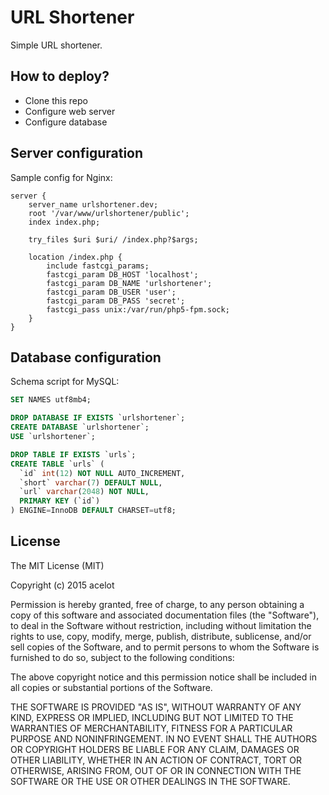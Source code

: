 # URL Shortener

Simple URL shortener.

## How to deploy?

- Clone this repo
- Configure web server
- Configure database

## Server configuration

Sample config for Nginx:

```nginx
server {
    server_name urlshortener.dev;
    root '/var/www/urlshortener/public';
    index index.php;

    try_files $uri $uri/ /index.php?$args;

    location /index.php {
        include fastcgi_params;
        fastcgi_param DB_HOST 'localhost';
        fastcgi_param DB_NAME 'urlshortener';
        fastcgi_param DB_USER 'user';
        fastcgi_param DB_PASS 'secret';
        fastcgi_pass unix:/var/run/php5-fpm.sock;
    }
}
```

## Database configuration

Schema script for MySQL:

```sql
SET NAMES utf8mb4;

DROP DATABASE IF EXISTS `urlshortener`;
CREATE DATABASE `urlshortener`;
USE `urlshortener`;

DROP TABLE IF EXISTS `urls`;
CREATE TABLE `urls` (
  `id` int(12) NOT NULL AUTO_INCREMENT,
  `short` varchar(7) DEFAULT NULL,
  `url` varchar(2048) NOT NULL,
  PRIMARY KEY (`id`)
) ENGINE=InnoDB DEFAULT CHARSET=utf8;
```

## License

The MIT License (MIT)

Copyright (c) 2015 acelot

Permission is hereby granted, free of charge, to any person obtaining a copy
of this software and associated documentation files (the "Software"), to deal
in the Software without restriction, including without limitation the rights
to use, copy, modify, merge, publish, distribute, sublicense, and/or sell
copies of the Software, and to permit persons to whom the Software is
furnished to do so, subject to the following conditions:

The above copyright notice and this permission notice shall be included in all
copies or substantial portions of the Software.

THE SOFTWARE IS PROVIDED "AS IS", WITHOUT WARRANTY OF ANY KIND, EXPRESS OR
IMPLIED, INCLUDING BUT NOT LIMITED TO THE WARRANTIES OF MERCHANTABILITY,
FITNESS FOR A PARTICULAR PURPOSE AND NONINFRINGEMENT. IN NO EVENT SHALL THE
AUTHORS OR COPYRIGHT HOLDERS BE LIABLE FOR ANY CLAIM, DAMAGES OR OTHER
LIABILITY, WHETHER IN AN ACTION OF CONTRACT, TORT OR OTHERWISE, ARISING FROM,
OUT OF OR IN CONNECTION WITH THE SOFTWARE OR THE USE OR OTHER DEALINGS IN THE
SOFTWARE.